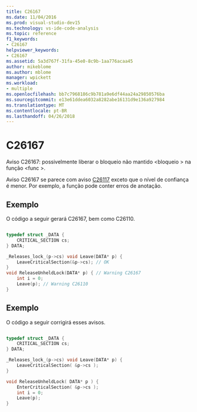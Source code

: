 ```yaml
---
title: C26167
ms.date: 11/04/2016
ms.prod: visual-studio-dev15
ms.technology: vs-ide-code-analysis
ms.topic: reference
f1_keywords:
- C26167
helpviewer_keywords:
- C26167
ms.assetid: 5a3d767f-31fa-45e0-8c9b-1aa776acaa45
author: mikeblome
ms.author: mblome
manager: wpickett
ms.workload:
- multiple
ms.openlocfilehash: bb7c7968186c9b781a9e6df44aa24a29850576ba
ms.sourcegitcommit: e13e61ddea6032a8282abe16131d9e136a927984
ms.translationtype: MT
ms.contentlocale: pt-BR
ms.lasthandoff: 04/26/2018
---
```

# <a name="c26167"></a>C26167
Aviso C26167: possivelmente liberar o bloqueio não mantido \<bloqueio > na função \<func >.

 Aviso C26167 se parece com aviso [C26117](../code-quality/c26117.md) exceto que o nível de confiança é menor. Por exemplo, a função pode conter erros de anotação.

## <a name="example"></a>Exemplo
 O código a seguir gerará C26167, bem como C26110.

```cpp

typedef struct _DATA {
    CRITICAL_SECTION cs;
} DATA;

_Releases_lock_(p->cs) void Leave(DATA* p) {
    LeaveCriticalSection(&p->cs); // OK
}
void ReleaseUnheldLock(DATA* p) { // Warning C26167
    int i = 0;
    Leave(p); // Warning C26110
}

```

## <a name="example"></a>Exemplo
 O código a seguir corrigirá esses avisos.

```cpp

typedef struct _DATA {
    CRITICAL_SECTION cs;
} DATA;

_Releases_lock_(p->cs) void Leave(DATA* p) {
    LeaveCriticalSection( &p->cs );
}

void ReleaseUnheldLock( DATA* p ) {
    EnterCriticalSection( &p->cs );
    int i = 0;
    Leave(p);
}

```